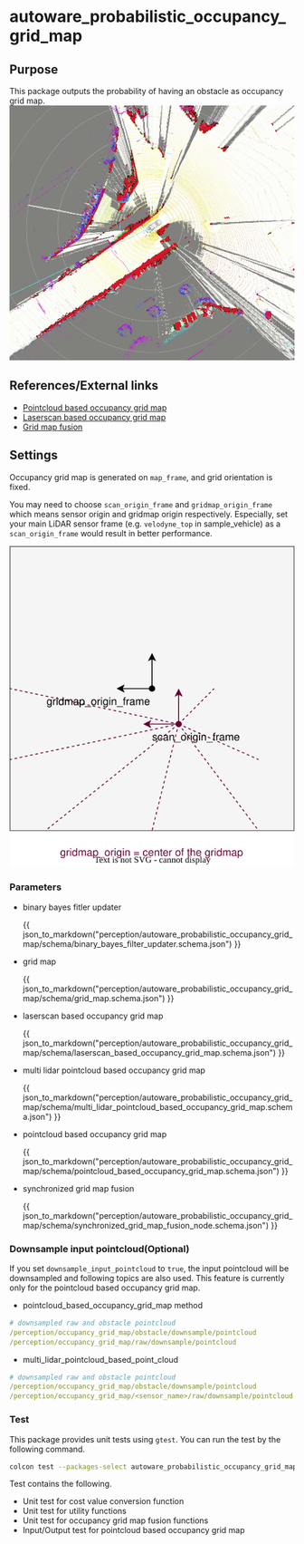 # autoware_probabilistic_occupancy_grid_map

## Purpose

This package outputs the probability of having an obstacle as occupancy grid map.
![pointcloud_based_occupancy_grid_map_sample_image](./image/pointcloud_based_occupancy_grid_map_sample_image.gif)

## References/External links

- [Pointcloud based occupancy grid map](pointcloud-based-occupancy-grid-map.md)
- [Laserscan based occupancy grid map](laserscan-based-occupancy-grid-map.md)
- [Grid map fusion](synchronized_grid_map_fusion.md)

## Settings

Occupancy grid map is generated on `map_frame`, and grid orientation is fixed.

You may need to choose `scan_origin_frame` and `gridmap_origin_frame` which means sensor origin and gridmap origin respectively. Especially, set your main LiDAR sensor frame (e.g. `velodyne_top` in sample_vehicle) as a `scan_origin_frame` would result in better performance.

![image_for_frame_parameter_visualization](./image/gridmap_frame_settings.drawio.svg)

### Parameters

- binary bayes fitler updater

  {{ json_to_markdown("perception/autoware_probabilistic_occupancy_grid_map/schema/binary_bayes_filter_updater.schema.json") }}

- grid map

  {{ json_to_markdown("perception/autoware_probabilistic_occupancy_grid_map/schema/grid_map.schema.json") }}

- laserscan based occupancy grid map

  {{ json_to_markdown("perception/autoware_probabilistic_occupancy_grid_map/schema/laserscan_based_occupancy_grid_map.schema.json") }}

- multi lidar pointcloud based occupancy grid map

  {{ json_to_markdown("perception/autoware_probabilistic_occupancy_grid_map/schema/multi_lidar_pointcloud_based_occupancy_grid_map.schema.json") }}

- pointcloud based occupancy grid map

  {{ json_to_markdown("perception/autoware_probabilistic_occupancy_grid_map/schema/pointcloud_based_occupancy_grid_map.schema.json") }}

- synchronized grid map fusion

  {{ json_to_markdown("perception/autoware_probabilistic_occupancy_grid_map/schema/synchronized_grid_map_fusion_node.schema.json") }}

### Downsample input pointcloud(Optional)

If you set `downsample_input_pointcloud` to `true`, the input pointcloud will be downsampled and following topics are also used. This feature is currently only for the pointcloud based occupancy grid map.

- pointcloud_based_occupancy_grid_map method

```yaml
# downsampled raw and obstacle pointcloud
/perception/occupancy_grid_map/obstacle/downsample/pointcloud
/perception/occupancy_grid_map/raw/downsample/pointcloud
```

- multi_lidar_pointcloud_based_point_cloud

```yaml
# downsampled raw and obstacle pointcloud
/perception/occupancy_grid_map/obstacle/downsample/pointcloud
/perception/occupancy_grid_map/<sensor_name>/raw/downsample/pointcloud
```

### Test

This package provides unit tests using `gtest`.
You can run the test by the following command.

```bash
colcon test --packages-select autoware_probabilistic_occupancy_grid_map --event-handlers console_direct+
```

Test contains the following.

- Unit test for cost value conversion function
- Unit test for utility functions
- Unit test for occupancy grid map fusion functions
- Input/Output test for pointcloud based occupancy grid map
